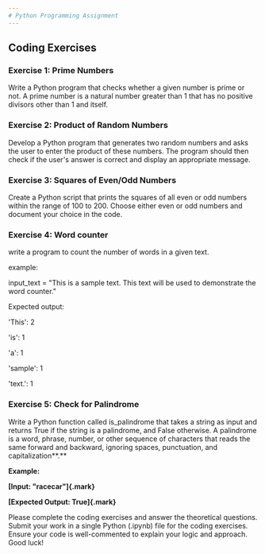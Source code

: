 ```yaml
---
# Python Programming Assignment
---
```


## Coding Exercises

### Exercise 1: Prime Numbers

Write a Python program that checks whether a given number is prime or
not. A prime number is a natural number greater than 1 that has no
positive divisors other than 1 and itself.

### Exercise 2: Product of Random Numbers

Develop a Python program that generates two random numbers and asks the
user to enter the product of these numbers. The program should then
check if the user\'s answer is correct and display an appropriate
message.

### Exercise 3: Squares of Even/Odd Numbers

Create a Python script that prints the squares of all even or odd
numbers within the range of 100 to 200. Choose either even or odd
numbers and document your choice in the code.

### Exercise 4: Word counter

write a program to count the number of words in a given text.

example:

input_text = \"This is a sample text. This text will be used to
demonstrate the word counter.\"

Expected output:

\'This\': 2

\'is\': 1

\'a\': 1

\'sample\': 1

\'text.\': 1

### Exercise 5: Check for Palindrome

Write a Python function called is_palindrome that takes a string as
input and returns True if the string is a palindrome, and False
otherwise. A palindrome is a word, phrase, number, or other sequence of
characters that reads the same forward and backward, ignoring spaces,
punctuation, and capitalization**.**

**Example:**

**[Input: \"racecar\"]{.mark}**

**[Expected Output: True]{.mark}**

Please complete the coding exercises and answer the theoretical
questions. Submit your work in a single Python (.ipynb) file for the
coding exercises. Ensure your code is well-commented to explain your
logic and approach. Good luck!



